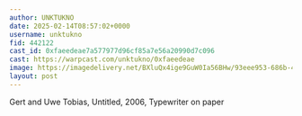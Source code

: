 ```yaml
---
author: UNKTUKNO
date: 2025-02-14T08:57:02+0000
username: unktukno
fid: 442122
cast_id: 0xfaeedeae7a577977d96cf85a7e56a20990d7c096
cast: https://warpcast.com/unktukno/0xfaeedeae
image: https://imagedelivery.net/BXluQx4ige9GuW0Ia56BHw/93eee953-686b-48e9-a62c-5c21a2d6c000/original
layout: post
---
```

Gert and Uwe Tobias, Untitled, 2006, Typewriter on paper  

<img src='https://imagedelivery.net/BXluQx4ige9GuW0Ia56BHw/93eee953-686b-48e9-a62c-5c21a2d6c000/original' alt='' referrerpolicy='no-referrer'/>